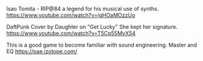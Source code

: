 Isao Tomita - RIP@84 a legend for his musical use of synths.
https://www.youtube.com/watch?v=igHOaMOzzUo

DaftPunk Cover by Daughter on "Get Lucky" She kept her signature.
https://www.youtube.com/watch?v=T5Cp55MvX54

This is a good game to become familiar with sound engineering. Master and EQ
https://pae.izotope.com/
